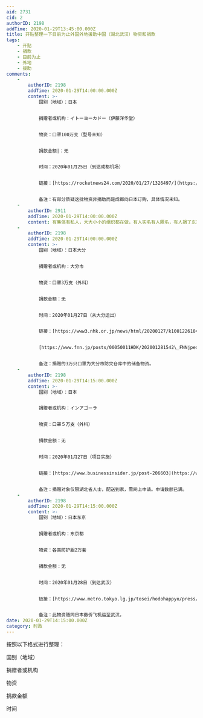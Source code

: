```yaml
---
aid: 2731
cid: 2
authorID: 2198
addTime: 2020-01-29T13:45:00.000Z
title: 开贴整理一下目前为止外国外地援助中国（湖北武汉）物资和捐款
tags:
    - 开贴
    - 捐款
    - 目前为止
    - 外地
    - 援助
comments:
    -
        authorID: 2198
        addTime: 2020-01-29T14:00:00.000Z
        content: >-
            国别（地域）：日本


            捐赠者或机构：イトーヨーカドー（伊藤洋华堂）


            物资：口罩100万支（型号未知）


            捐款金额|：无


            时间：2020年01月25日（到达成都机场）


            链接：[https://rocketnews24.com/2020/01/27/1326497/](https://rocketnews24.com/2020/01/27/1326497/)


            备注：有部分质疑这批物资非捐助而是成都向日本订购，具体情况未知。
    -
        authorID: 2911
        addTime: 2020-01-29T14:00:00.000Z
        content: 有集体有私人，大大小小的组织都在做，有人实名有人匿名，有人捐了东家捐西家马不停蹄，太多了。
    -
        authorID: 2198
        addTime: 2020-01-29T14:00:00.000Z
        content: >-
            国别（地域）：日本大分


            捐赠者或机构：大分市


            物资：口罩3万支（外科）


            捐款金额：无


            时间：2020年01月27日（从大分运出）


            链接：[https://www3.nhk.or.jp/news/html/20200127/k10012261041000.html](https://www3.nhk.or.jp/news/html/20200127/k10012261041000.html)


            [https://www.fnn.jp/posts/00050011HDK/202001281542\_FNNjpeditorsroom\_HDK](https://www.fnn.jp/posts/00050011HDK/202001281542_FNNjpeditorsroom_HDK)


            备注：捐赠的3万只口罩为大分市防灾仓库中的储备物资。
    -
        authorID: 2198
        addTime: 2020-01-29T14:15:00.000Z
        content: >-
            国别（地域）：日本


            捐赠者或机构：インアゴーラ


            物资：口罩５万支（外科）


            捐款金额：无


            时间：2020年01月27日（项目实施）


            链接：[https://www.businessinsider.jp/post-206603](https://www.businessinsider.jp/post-206603)


            备注：捐赠对象仅限湖北省人士，配送到家，需网上申请。申请数额已满。
    -
        authorID: 2198
        addTime: 2020-01-29T14:15:00.000Z
        content: >-
            国别（地域）：日本东京


            捐赠者或机构：东京都


            物资：各类防护服2万套


            捐款金额：无


            时间：2020年01月28日（到达武汉）


            链接：[https://www.metro.tokyo.lg.jp/tosei/hodohappyo/press/2020/01/29/15.html](https://www.metro.tokyo.lg.jp/tosei/hodohappyo/press/2020/01/29/15.html)


            备注：此物资随同日本撤侨飞机运至武汉。
date: 2020-01-29T14:15:00.000Z
category: 时政
---
```


按照以下格式进行整理：

国别（地域）

捐赠者或机构

物资

捐款金额

时间
